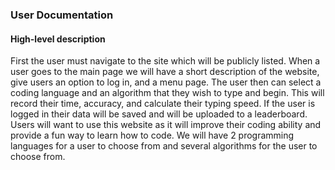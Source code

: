 ### User Documentation

#### High-level description

First the user must navigate to the site which will be publicly listed. When a user goes to the main page we will have a short description of the website, give users an option to log in, and a menu page. The user then can select a coding language and an algorithm that they wish to type and begin. This will record their time, accuracy, and calculate their typing speed. If the user is logged in their data will be saved and will be uploaded to a leaderboard. Users will want to use this website as it will improve their coding ability and provide a fun way to learn how to code. We will have 2 programming languages for a user to choose from and several algorithms for the user to choose from.
